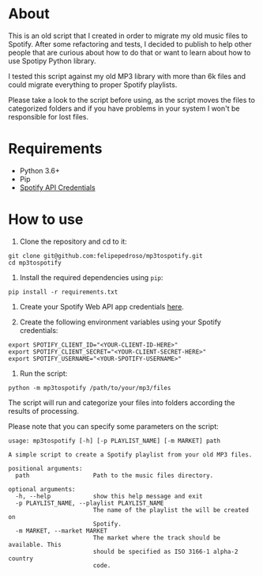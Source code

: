 # About

This is an old script that I created in order to migrate my old music files to Spotify. After some refactoring and tests, I decided to publish to help other people that are curious about how to do that or want to learn about how to use Spotipy Python library.

I tested this script against my old MP3 library with more than 6k files and could migrate everything to proper Spotify playlists. 

Please take a look to the script before using, as the script moves the files to categorized folders and if you have problems in your system I won't be responsible for lost files.

# Requirements

* Python 3.6+
* Pip
* [Spotify API Credentials](https://developer.spotify.com/documentation/web-api/)


# How to use

1. Clone the repository and cd to it:

```shell
git clone git@github.com:felipepedroso/mp3tospotify.git
cd mp3tospotify
```

1. Install the required dependencies using `pip`:

```shell
pip install -r requirements.txt
```

1. Create your Spotify Web API app credentials [here](https://developer.spotify.com/documentation/web-api/). 

1. Create the following environment variables using your Spotify credentials:
```shell
export SPOTIFY_CLIENT_ID="<YOUR-CLIENT-ID-HERE>"
export SPOTIFY_CLIENT_SECRET="<YOUR-CLIENT-SECRET-HERE>"
export SPOTIFY_USERNAME="<YOUR-SPOTIFY-USERNAME>"
```

1. Run the script:

```shell
python -m mp3tospotify /path/to/your/mp3/files
```

The script will run and categorize your files into folders according the results of processing.

Please note that you can specify some parameters on the script:

```shell
usage: mp3tospotify [-h] [-p PLAYLIST_NAME] [-m MARKET] path

A simple script to create a Spotify playlist from your old MP3 files.

positional arguments:
  path                  Path to the music files directory.

optional arguments:
  -h, --help            show this help message and exit
  -p PLAYLIST_NAME, --playlist PLAYLIST_NAME
                        The name of the playlist the will be created on
                        Spotify.
  -m MARKET, --market MARKET
                        The market where the track should be available. This
                        should be specified as ISO 3166-1 alpha-2 country
                        code.
```